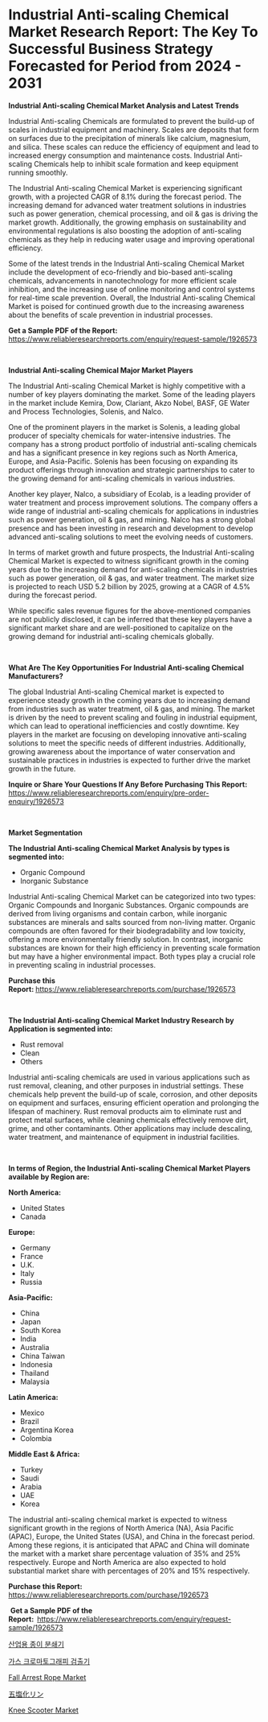 <p><h1>Industrial Anti-scaling Chemical Market Research Report: The Key To Successful Business Strategy Forecasted for Period from 2024 - 2031</h1></p><p><strong>Industrial Anti-scaling Chemical Market Analysis and Latest Trends</strong></p>
<p><p>Industrial Anti-scaling Chemicals are formulated to prevent the build-up of scales in industrial equipment and machinery. Scales are deposits that form on surfaces due to the precipitation of minerals like calcium, magnesium, and silica. These scales can reduce the efficiency of equipment and lead to increased energy consumption and maintenance costs. Industrial Anti-scaling Chemicals help to inhibit scale formation and keep equipment running smoothly.</p><p>The Industrial Anti-scaling Chemical Market is experiencing significant growth, with a projected CAGR of 8.1% during the forecast period. The increasing demand for advanced water treatment solutions in industries such as power generation, chemical processing, and oil & gas is driving the market growth. Additionally, the growing emphasis on sustainability and environmental regulations is also boosting the adoption of anti-scaling chemicals as they help in reducing water usage and improving operational efficiency.</p><p>Some of the latest trends in the Industrial Anti-scaling Chemical Market include the development of eco-friendly and bio-based anti-scaling chemicals, advancements in nanotechnology for more efficient scale inhibition, and the increasing use of online monitoring and control systems for real-time scale prevention. Overall, the Industrial Anti-scaling Chemical Market is poised for continued growth due to the increasing awareness about the benefits of scale prevention in industrial processes.</p></p>
<p><strong>Get a Sample PDF of the Report:&nbsp;</strong> <a href="https://www.reliableresearchreports.com/enquiry/request-sample/1926573">https://www.reliableresearchreports.com/enquiry/request-sample/1926573</a></p>
<p>&nbsp;</p>
<p><strong>Industrial Anti-scaling Chemical Major Market Players</strong></p>
<p><p>The Industrial Anti-scaling Chemical Market is highly competitive with a number of key players dominating the market. Some of the leading players in the market include Kemira, Dow, Clariant, Akzo Nobel, BASF, GE Water and Process Technologies, Solenis, and Nalco.</p><p>One of the prominent players in the market is Solenis, a leading global producer of specialty chemicals for water-intensive industries. The company has a strong product portfolio of industrial anti-scaling chemicals and has a significant presence in key regions such as North America, Europe, and Asia-Pacific. Solenis has been focusing on expanding its product offerings through innovation and strategic partnerships to cater to the growing demand for anti-scaling chemicals in various industries.</p><p>Another key player, Nalco, a subsidiary of Ecolab, is a leading provider of water treatment and process improvement solutions. The company offers a wide range of industrial anti-scaling chemicals for applications in industries such as power generation, oil & gas, and mining. Nalco has a strong global presence and has been investing in research and development to develop advanced anti-scaling solutions to meet the evolving needs of customers.</p><p>In terms of market growth and future prospects, the Industrial Anti-scaling Chemical Market is expected to witness significant growth in the coming years due to the increasing demand for anti-scaling chemicals in industries such as power generation, oil & gas, and water treatment. The market size is projected to reach USD 5.2 billion by 2025, growing at a CAGR of 4.5% during the forecast period.</p><p>While specific sales revenue figures for the above-mentioned companies are not publicly disclosed, it can be inferred that these key players have a significant market share and are well-positioned to capitalize on the growing demand for industrial anti-scaling chemicals globally.</p></p>
<p>&nbsp;</p>
<p><strong>What Are The Key Opportunities For Industrial Anti-scaling Chemical Manufacturers?</strong></p>
<p><p>The global Industrial Anti-scaling Chemical market is expected to experience steady growth in the coming years due to increasing demand from industries such as water treatment, oil & gas, and mining. The market is driven by the need to prevent scaling and fouling in industrial equipment, which can lead to operational inefficiencies and costly downtime. Key players in the market are focusing on developing innovative anti-scaling solutions to meet the specific needs of different industries. Additionally, growing awareness about the importance of water conservation and sustainable practices in industries is expected to further drive the market growth in the future.</p></p>
<p><strong>Inquire or Share Your Questions If Any Before Purchasing This Report:</strong> <a href="https://www.reliableresearchreports.com/enquiry/pre-order-enquiry/1926573">https://www.reliableresearchreports.com/enquiry/pre-order-enquiry/1926573</a></p>
<p>&nbsp;</p>
<p><strong>Market Segmentation</strong></p>
<p><strong>The Industrial Anti-scaling Chemical Market Analysis by types is segmented into:</strong></p>
<p><ul><li>Organic Compound</li><li>Inorganic Substance</li></ul></p>
<p><p>Industrial Anti-scaling Chemical Market can be categorized into two types: Organic Compounds and Inorganic Substances. Organic compounds are derived from living organisms and contain carbon, while inorganic substances are minerals and salts sourced from non-living matter. Organic compounds are often favored for their biodegradability and low toxicity, offering a more environmentally friendly solution. In contrast, inorganic substances are known for their high efficiency in preventing scale formation but may have a higher environmental impact. Both types play a crucial role in preventing scaling in industrial processes.</p></p>
<p><strong>Purchase this Report:&nbsp;</strong><a href="https://www.reliableresearchreports.com/purchase/1926573">https://www.reliableresearchreports.com/purchase/1926573</a></p>
<p>&nbsp;</p>
<p><strong>The Industrial Anti-scaling Chemical Market Industry Research by Application is segmented into:</strong></p>
<p><ul><li>Rust removal</li><li>Clean</li><li>Others</li></ul></p>
<p><p>Industrial anti-scaling chemicals are used in various applications such as rust removal, cleaning, and other purposes in industrial settings. These chemicals help prevent the build-up of scale, corrosion, and other deposits on equipment and surfaces, ensuring efficient operation and prolonging the lifespan of machinery. Rust removal products aim to eliminate rust and protect metal surfaces, while cleaning chemicals effectively remove dirt, grime, and other contaminants. Other applications may include descaling, water treatment, and maintenance of equipment in industrial facilities.</p></p>
<p>&nbsp;</p>
<p><strong>In terms of Region, the Industrial Anti-scaling Chemical Market Players available by Region are:</strong></p>
<p>
    <p> <strong> North America: </strong>
        <ul>
            <li>United States</li>
            <li>Canada</li>
        </ul>
        </p> 
    <p> <strong> Europe: </strong>
        <ul>
            <li>Germany</li>
            <li>France</li>
            <li>U.K.</li>
            <li>Italy</li>
            <li>Russia</li>
        </ul>
        </p> 
    <p> <strong> Asia-Pacific: </strong>
        <ul>
            <li>China</li>
            <li>Japan</li>
            <li>South Korea</li>
            <li>India</li>
            <li>Australia</li>
            <li>China Taiwan</li>
            <li>Indonesia</li>
            <li>Thailand</li>
            <li>Malaysia</li>
        </ul>
        </p> 
    <p> <strong> Latin America: </strong>
        <ul>
            <li>Mexico</li>
            <li>Brazil</li>
            <li>Argentina Korea</li>
            <li>Colombia</li>
        </ul>
        </p> 
    <p> <strong> Middle East & Africa: </strong>
        <ul>
            <li>Turkey</li>
            <li>Saudi</li>
            <li>Arabia</li>
            <li>UAE</li>
            <li>Korea</li>
        </ul>
    </p>
    </p>
<p><p>The industrial anti-scaling chemical market is expected to witness significant growth in the regions of North America (NA), Asia Pacific (APAC), Europe, the United States (USA), and China in the forecast period. Among these regions, it is anticipated that APAC and China will dominate the market with a market share percentage valuation of 35% and 25% respectively. Europe and North America are also expected to hold substantial market share with percentages of 20% and 15% respectively.</p></p>
<p><strong>Purchase this Report: </strong><a href="https://www.reliableresearchreports.com/purchase/1926573">https://www.reliableresearchreports.com/purchase/1926573</a></p>
<p>&nbsp;<strong>Get a Sample PDF of the Report:&nbsp;&nbsp;</strong><a href="https://www.reliableresearchreports.com/enquiry/request-sample/1926573">https://www.reliableresearchreports.com/enquiry/request-sample/1926573</a></p>
<p><strong></strong></p>
<p><p><a href="https://medium.com/@mosesspinka1914/%EC%82%B0%EC%97%85%EC%9A%A9-%ED%8C%8C%EC%87%84%EA%B8%B0-%EC%8B%9C%EC%9E%A5-%EC%84%B1%EA%B3%B5%EC%A0%81%EC%9D%B8-%EB%B9%84%EC%A6%88%EB%8B%88%EC%8A%A4-%EC%A0%84%EB%9E%B5%EC%9D%98-%EC%97%B4%EC%87%A0-2031%EB%85%84%EA%B9%8C%EC%A7%80-%EC%98%88%EC%B8%A1-2ac5ba9b91c9">산업용 종이 분쇄기</a></p><p><a href="https://medium.com/@mosesspinka1914/%EA%B0%80%EC%8A%A4-%ED%81%AC%EB%A1%9C%EB%A7%88%ED%86%A0%EA%B7%B8%EB%9E%98%ED%94%BC-%EA%B2%80%EC%B6%9C%EA%B8%B0-%EC%8B%9C%EC%9E%A5-%EA%B7%9C%EB%AA%A8-%EC%8B%9C%EC%9E%A5-%EC%A0%84%EB%A7%9D-%EB%B0%8F-%EC%8B%9C%EC%9E%A5-%EC%98%88%EC%B8%A1-2024%EB%85%84%EB%B6%80%ED%84%B0-2031%EB%85%84%EA%B9%8C%EC%A7%80-674b9bdeb33e">가스 크로마토그래피 검출기</a></p><p><a href="https://view.publitas.com/reportprime-1/fall-arrest-rope-market-dynamics-2024-2031-also-about-its-market-trends-projections-and-opportunities/">Fall Arrest Rope Market</a></p><p><a href="https://medium.com/@leonstoltrtenberg89/%E3%83%AA%E3%83%B3%E5%8C%96%E3%83%AA%E3%83%B3%E3%83%9A%E3%83%B3%E3%82%BF%E3%82%AF%E3%83%AD%E3%83%AA%E3%83%89%E5%B8%82%E5%A0%B4%E3%81%AE%E5%88%86%E6%9E%90-%E3%82%B0%E3%83%AD%E3%83%BC%E3%83%90%E3%83%AB%E7%94%A3%E6%A5%AD%E3%81%AE%E8%A6%8B%E9%80%9A%E3%81%97%E3%81%A8%E4%BA%88%E6%B8%AC-2024%E5%B9%B4%E3%81%8B%E3%82%892031%E5%B9%B4-ca85419afcc7">五塩化リン</a></p><p><a href="https://view.publitas.com/reportprime-1/knee-scooter-market-research-report-provides-critical-insights-that-can-help-shape-business-development-and-investment-strategies/">Knee Scooter Market</a></p></p>